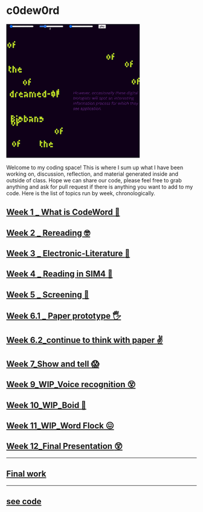 # c0dew0rd

<img src="Animation_final.gif" width="70%">

Welcome to my coding space! 
This is where I sum up what I have been working on, discussion, reflection, and material generated inside and outside of class. Hope we can share our code, please feel free to grab anything and ask for pull request if there is anything you want to add to my code. Here is the list of topics run by week, chronologically.

## [Week 1 _ What is CodeWord :exploding_head:](https://github.com/napasornc/c0dew0rd/tree/master/week%2001)

## [Week 2 _ Rereading :nerd_face:](https://github.com/napasornc/c0dew0rd/tree/master/week%2002)

## [Week 3 _ Electronic-Literature :raised_eyebrow:](https://github.com/napasornc/c0dew0rd/tree/master/week%2003)

## [Week 4 _ Reading in SIM4  :triumph:](https://github.com/napasornc/c0dew0rd/blob/master/week%2004/readme.md)

## [Week 5 _ Screening :star_struck:](https://github.com/napasornc/c0dew0rd/tree/master/week%2005)

## [Week 6.1 _ Paper prototype :raised_hand_with_fingers_splayed:](https://github.com/napasornc/c0dew0rd/blob/master/week%2006.1/readme.md)

## [Week 6.2_continue to think with paper :v:](https://github.com/napasornc/c0dew0rd/tree/master/week%2006.2)

## [Week 7_Show and tell :scream:](https://github.com/napasornc/c0dew0rd/blob/master/week%2007/readme.md)

## []()

## [Week 9_WIP_Voice recognition :dizzy_face:](https://github.com/napasornc/c0dew0rd/blob/master/week%2009/readme.md)

## [Week 10_WIP_Boid :thinking:](https://github.com/napasornc/c0dew0rd/tree/master/week%2010)

## [Week 11_WIP_Word Flock :confounded:](https://github.com/napasornc/c0dew0rd/blob/master/week%2011/readme.md)

## [Week 12_Final Presentation :astonished:](https://github.com/napasornc/c0dew0rd/blob/master/week%2012/readme.md)

-----------------------------------------------------
## [Final work](https://github.com/napasornc/c0dew0rd/blob/master/readme.md)
-----------------------------------------------------
## [see code](https://github.com/napasornc/c0dew0rd/tree/master/processing)





